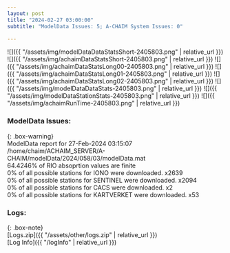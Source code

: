 ```yaml
---
layout: post
title: "2024-02-27 03:00:00"
subtitle: "ModelData Issues: 5; A-CHAIM System Issues: 0"

---
```


![]({{ "/assets/img/modelDataDataStatsShort-2405803.png" | relative_url }})
![]({{ "/assets/img/achaimDataStatsShort-2405803.png" | relative_url }})
![]({{ "/assets/img/achaimDataStatsLong00-2405803.png" | relative_url }})
![]({{ "/assets/img/achaimDataStatsLong01-2405803.png" | relative_url }})
![]({{ "/assets/img/achaimDataStatsLong02-2405803.png" | relative_url }})
![]({{ "/assets/img/modelDataDataStats-2405803.png" | relative_url }})
![]({{ "/assets/img/modelDataStationStats-2405803.png" | relative_url }})
![]({{ "/assets/img/achaimRunTime-2405803.png" | relative_url }})


### ModelData Issues:  
  
{: .box-warning}  
 ModelData report for 27-Feb-2024 03:15:07   
 /home/chaim/ACHAIM_SERVER/A-CHAIM/modelData/2024/058/03/modelData.mat   
 64.4246% of RIO absoprtion values are finite   
 0% of all possible stations for IONO were downloaded. x2639   
 0% of all possible stations for SENTINEL were downloaded. x2094   
 0% of all possible stations for CACS were downloaded. x2   
 0% of all possible stations for KARTVERKET were downloaded. x53   
  


### Logs:  
  
{: .box-note}  
[Logs.zip]({{ "/assets/other/logs.zip" | relative_url }})  
[Log Info]({{ "/logInfo" | relative_url }})  
